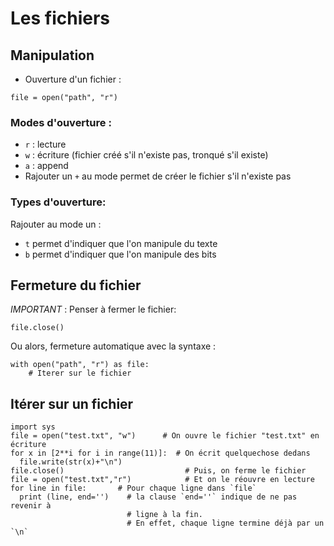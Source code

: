 # Les fichiers

## Manipulation

* Ouverture d'un fichier :

```
file = open("path", "r")
```

### Modes d'ouverture :
* `r` : lecture
* `w` : écriture (fichier créé s'il n'existe pas, tronqué s'il existe)
* `a` : append
* Rajouter un `+` au mode permet de créer le fichier s'il n'existe pas

### Types d'ouverture:

Rajouter au mode un :
* `t` permet d'indiquer que l'on manipule du texte
* `b` permet d'indiquer que l'on manipule des bits

## Fermeture du fichier

_IMPORTANT_ : Penser à fermer le fichier:

`file.close()`

Ou alors, fermeture automatique avec la syntaxe :

```
with open("path", "r") as file:
    # Iterer sur le fichier
```

##  Itérer sur un fichier
```
import sys
file = open("test.txt", "w")      # On ouvre le fichier "test.txt" en écriture
for x in [2**i for i in range(11)]:  # On écrit quelquechose dedans
  file.write(str(x)+"\n")           
file.close()                           # Puis, on ferme le fichier
file = open("test.txt","r")            # Et on le réouvre en lecture
for line in file:       # Pour chaque ligne dans `file`
  print (line, end='')    # la clause `end=''` indique de ne pas revenir à
                          # ligne à la fin.
                          # En effet, chaque ligne termine déjà par un `\n`
```